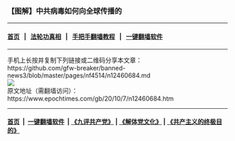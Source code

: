 ### 【图解】中共病毒如何向全球传播的
------------------------

#### [首页](https://github.com/gfw-breaker/banned-news3/blob/master/README.md) &nbsp;&nbsp;|&nbsp;&nbsp; [法轮功真相](https://github.com/begood0513/basic/blob/master/README.md)  &nbsp;&nbsp;|&nbsp;&nbsp; [手把手翻墙教程](https://github.com/gfw-breaker/guides/wiki)  &nbsp;&nbsp;|&nbsp;&nbsp; [一键翻墙软件](https://github.com/gfw-breaker/nogfw/blob/master/README.md)  



<div><div class="infogram-embed" data-id="bcda4cbd-6558-4bab-88ef-42a372ab9318" data-mid="19d5504a-36de-47e4-af2b-3f7e4a4bcd09" data-title="Desktop_中共病毒传播全球" data-type="interactive">
</div>
</div>
<hr/>
手机上长按并复制下列链接或二维码分享本文章：<br/>
https://github.com/gfw-breaker/banned-news3/blob/master/pages/nf4514/n12460684.md <br/>
<a href='https://github.com/gfw-breaker/banned-news3/blob/master/pages/nf4514/n12460684.md'><img src='https://github.com/gfw-breaker/banned-news3/blob/master/pages/nf4514/n12460684.md.png'/></a> <br/>
原文地址（需翻墙访问）：https://www.epochtimes.com/gb/20/10/7/n12460684.htm


------------------------
#### [首页](https://github.com/gfw-breaker/banned-news3/blob/master/README.md) &nbsp;|&nbsp; [一键翻墙软件](https://github.com/gfw-breaker/nogfw/blob/master/README.md) &nbsp;| [《九评共产党》](https://github.com/gfw-breaker/9ping.md/blob/master/README.md#九评之一评共产党是什么) | [《解体党文化》](https://github.com/gfw-breaker/jtdwh.md/blob/master/README.md) | [《共产主义的终极目的》](https://github.com/gfw-breaker/gczydzjmd.md/blob/master/README.md)


<img src='http://gfw-breaker.win/banned-news3/pages/nf4514/n12460684.md' width='0px' height='0px'/>